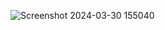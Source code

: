 ![Screenshot 2024-03-30 155040](https://github.com/UdayRangpariya/To-do-List/assets/153525885/a75b008a-0062-4395-9810-7ae6243c0fce)

